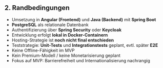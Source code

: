 ## 2. Randbedingungen

- Umsetzung in **Angular (Frontend)** und **Java (Backend)** mit **Spring Boot**
- **PostgreSQL** als relationale Datenbank
- Authentifizierung über **Spring Security** oder **Keycloak**
- Entwicklung erfolgt **lokal in Docker-Containern**
- Hosting-Strategie ist **noch nicht final entschieden**
- Teststrategie: **Unit-Tests** und **Integrationstests** geplant, evtl. später **E2E**
- Keine Offline-Fähigkeit im MVP
- Kein Premium-Modell / keine Monetarisierung geplant
- Fokus auf MVP: Barrierefreiheit und Internationalisierung nachrangig
